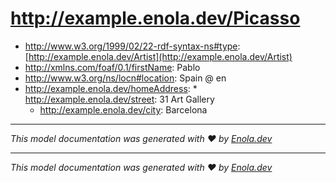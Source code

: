 # http://example.enola.dev/Picasso

* http://www.w3.org/1999/02/22-rdf-syntax-ns#type: [http://example.enola.dev/Artist](http://example.enola.dev/Artist)
* http://xmlns.com/foaf/0.1/firstName: Pablo
* http://www.w3.org/ns/locn#location: Spain @ en
* http://example.enola.dev/homeAddress:     * http://example.enola.dev/street: 31 Art Gallery
    * http://example.enola.dev/city: Barcelona

---
_This model documentation was generated with ❤️ by [Enola.dev](https://www.enola.dev)_


---
_This model documentation was generated with ❤️ by [Enola.dev](https://www.enola.dev)_
